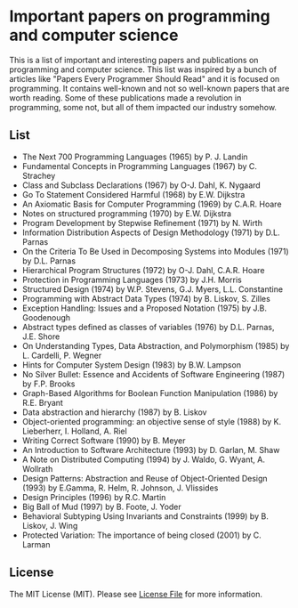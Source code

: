 # Important papers on programming and computer science

This is a list of important and interesting papers and publications on programming and computer science. This list
was inspired by a bunch of articles like "Papers Every Programmer Should Read" and it is focused on programming.
It contains well-known and not so well-known papers that are worth reading. Some of these publications made a revolution
in programming, some not, but all of them impacted our industry somehow.


## List

- The Next 700 Programming Languages (1965) by P. J. Landin
- Fundamental Concepts in Programming Languages (1967) by C. Strachey
- Class and Subclass Declarations (1967) by O-J. Dahl, K. Nygaard
- Go To Statement Considered Harmful (1968) by E.W. Dijkstra
- An Axiomatic Basis for Computer Programming (1969) by C.A.R. Hoare
- Notes on structured programming (1970) by E.W. Dijkstra
- Program Development by Stepwise Refinement (1971) by N. Wirth
- Information Distribution Aspects of Design Methodology (1971) by D.L. Parnas
- On the Criteria To Be Used in Decomposing Systems into Modules (1971) by D.L. Parnas
- Hierarchical Program Structures (1972) by O-J. Dahl, C.A.R. Hoare
- Protection in Programming Languages (1973) by J.H. Morris
- Structured Design (1974) by W.P. Stevens, G.J. Myers, L.L. Constantine
- Programming with Abstract Data Types (1974) by B. Liskov, S. Zilles
- Exception Handling: Issues and a Proposed Notation (1975) by J.B. Goodenough
- Abstract types defined as classes of variables (1976) by D.L. Parnas, J.E. Shore
- On Understanding Types, Data Abstraction, and Polymorphism (1985) by L. Cardelli, P. Wegner
- Hints for Computer System Design (1983) by B.W. Lampson
- No Silver Bullet: Essence and Accidents of Software Engineering (1987) by F.P. Brooks
- Graph-Based Algorithms for Boolean Function Manipulation (1986) by R.E. Bryant
- Data abstraction and hierarchy (1987) by B. Liskov
- Object-oriented programming: an objective sense of style (1988) by K. Lieberherr, I. Holland, A. Riel
- Writing Correct Software (1990) by B. Meyer
- An Introduction to Software Architecture (1993) by D. Garlan, M. Shaw
- A Note on Distributed Computing (1994) by J. Waldo, G. Wyant, A. Wollrath
- Design Patterns: Abstraction and Reuse of Object-Oriented Design (1993) by E.Gamma, R. Helm, R. Johnson, J. Vlissides
- Design Principles (1996) by R.C. Martin
- Big Ball of Mud (1997) by B. Foote, J. Yoder
- Behavioral Subtyping Using Invariants and Constraints (1999) by B. Liskov, J. Wing
- Protected Variation: The importance of being closed (2001) by C. Larman


## License

The MIT License (MIT). Please see [License File](LICENSE.md) for more information.
